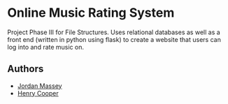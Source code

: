 
# Online Music Rating System

Project Phase III for File Structures. Uses relational databases as well as a front end (written in python using flask) to create a website that users can log into and rate music on.



## Authors

- [Jordan Massey](https://www.github.com/jmassey1)
- [Henry Cooper]()

